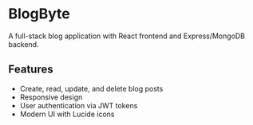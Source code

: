 # BlogByte

A full-stack blog application with React frontend and Express/MongoDB backend.

## Features
- Create, read, update, and delete blog posts
- Responsive design
- User authentication via JWT tokens
- Modern UI with Lucide icons
